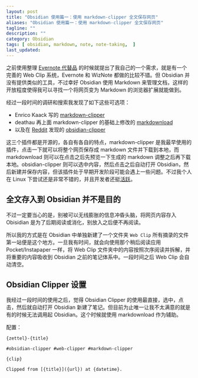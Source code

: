 ```yaml
---
layout: post
title: "Obsidian 使用篇一：使用 markdown-clipper 全文保存网页"
aliases: "Obsidian 使用篇一：使用 markdown-clipper 全文保存网页"
tagline: ""
description: ""
category: Obsidian
tags: [ obsidian, markdown, note, note-taking,  ]
last_updated:
---
```



之前使用整理 [Evernote 代替品](/post/2016/07/evernote-alternative.html) 的时候就提出了我自己的一个需求，就是有一个完善的 Web Clip 系统，Evernote 和 WizNote 都做的比较不错。但 Obsidian 并没有提供类似的工具，不过幸好 Obsidian 使用 Markdown 来管理文档，这样的开放程度使得我可以寻找一个将网页变为 Markdown 的浏览器扩展就能做到。

经过一段时间的调研和搜索我发现了如下这些可选项：

- Enrico Kaack 写的 [markdown-clipper](https://github.com/enrico-kaack/markdown-clipper)
- deathau 再上面 markdown-clipper 的基础上修改的 [markdownload](https://github.com/deathau/markdownload)
- 以及在 [Reddit](https://www.reddit.com/r/ObsidianMD/comments/jhhp4r/obsidian_clipper_plugin/) 发现的 [obsidian-clipper](https://github.com/jplattel/obsidian-clipper)

这三个插件都是开源的，各自有各自的特点，markdown-clipper 是我最早使用的插件，点击一下就可以将整个网页保存成 markdown 文件并下载到本地，而 markdownload 则可以在点击之后先预览一下生成的 markdown 调整之后再下载本地。obsidian-clipper 则可以选中内容，然后点击之后自动打开 Obsidian，然后新建并保存内容，但该插件处于早期开发阶段可能会遇上一些问题。不过我个人在 Linux 下尝试还是非常不错的，并且开发者还挺[活跃](https://github.com/jplattel/obsidian-clipper/issues/10)。

## 全文存入到 Obsidian 并不是目的
不过一定要当心的是，别被可以无线膨胀的信息冲昏头脑，将网页内容存入 Obisidian 是为了后期阅读或消化，别放入之后便不再阅读。

所以我的方式是在 Obsidian 中单独新建了一个文件夹 `Web Clip` 所有摘录的文件第一站便是这个地方。一旦我有时间，就会向使用那个稍后阅读应用 Pocket/Instapaper 一样，将 Web Clip 文件夹中的内容按照次序阅读并拆解，并将重要的内容吸收到 Obsidian 之前的笔记体系中。一段时间之后 Web Clip 会自动清空。



## Obsidian Clipper 设置
我经过一段时间的使用之后，觉得 Obsidian Clipper 的使用最直接，选中，点击，然后就自动打开 Obsidian 新建了笔记。但目前为止唯一让我不太满意的就是有的时候无法调用起 Obsidian。这个时候就使用 markdownload 作为辅助。

配置：

```
{zettel}-{title}
```


```
#obsidian-clipper #web-clipper #markdown-clipper

{clip}

Clipped from [{title}]({url}) at {datetime}.
```



